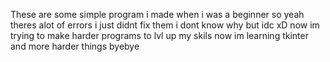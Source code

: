These are some simple program i made when i was a beginner so yeah
theres alot of errors i just didnt fix them i dont know why but idc xD
now im trying to make harder programs to lvl up my skils
now im learning tkinter and more harder things byebye
